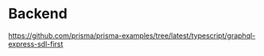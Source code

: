 # Backend

https://github.com/prisma/prisma-examples/tree/latest/typescript/graphql-express-sdl-first
